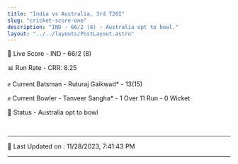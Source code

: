 ```yaml
---
title: "India vs Australia, 3rd T20I"
slug: "cricket-score-one"
description: "IND - 66/2 (8) - Australia opt to bowl."
layout: "../../layouts/PostLayout.astro"
---
```


🔴 Live Score - IND - 66/2 (8)  

📊 Run Rate - CRR: 8.25  

✊ Current Batsman - Ruturaj Gaikwad* - 13(15)  

✊ Current Bowler - Tanveer Sangha* - 1 Over 11 Run - 0 Wicket  

📑 Status - Australia opt to bowl

<br />

***

📝 Last Updated on : 11/28/2023, 7:41:43 PM

***

